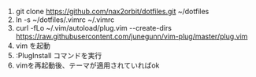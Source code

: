 1. git clone https://github.com/nax2orbit/dotfiles.git ~/dotfiles
2. ln -s ~/dotfiles/.vimrc ~/.vimrc
3.  curl -fLo ~/.vim/autoload/plug.vim --create-dirs \
    https://raw.githubusercontent.com/junegunn/vim-plug/master/plug.vim
4. vim を起動
5. :PlugInstall コマンドを実行
6. vimを再起動後、テーマが適用されていればok
